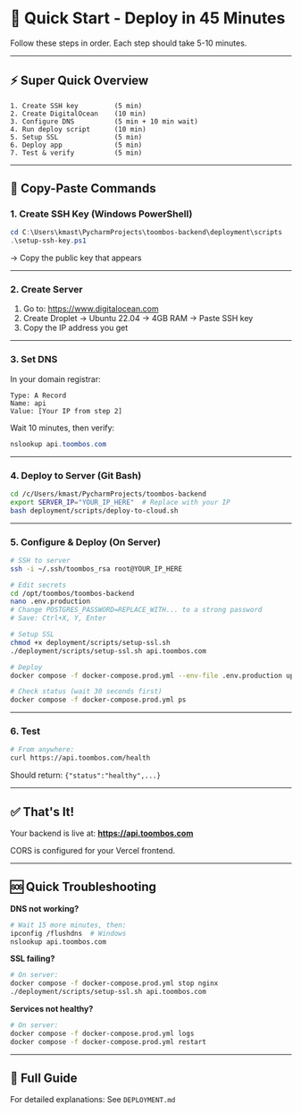 # 🚀 Quick Start - Deploy in 45 Minutes

Follow these steps in order. Each step should take 5-10 minutes.

---

## ⚡ Super Quick Overview

```
1. Create SSH key         (5 min)
2. Create DigitalOcean    (10 min)
3. Configure DNS          (5 min + 10 min wait)
4. Run deploy script      (10 min)
5. Setup SSL              (5 min)
6. Deploy app             (5 min)
7. Test & verify          (5 min)
```

---

## 📝 Copy-Paste Commands

### 1. Create SSH Key (Windows PowerShell)

```powershell
cd C:\Users\kmast\PycharmProjects\toombos-backend\deployment\scripts
.\setup-ssh-key.ps1
```
→ Copy the public key that appears

---

### 2. Create Server

1. Go to: https://www.digitalocean.com
2. Create Droplet → Ubuntu 22.04 → 4GB RAM → Paste SSH key
3. Copy the IP address you get

---

### 3. Set DNS

In your domain registrar:
```
Type: A Record
Name: api
Value: [Your IP from step 2]
```

Wait 10 minutes, then verify:
```powershell
nslookup api.toombos.com
```

---

### 4. Deploy to Server (Git Bash)

```bash
cd /c/Users/kmast/PycharmProjects/toombos-backend
export SERVER_IP="YOUR_IP_HERE"  # Replace with your IP
bash deployment/scripts/deploy-to-cloud.sh
```

---

### 5. Configure & Deploy (On Server)

```bash
# SSH to server
ssh -i ~/.ssh/toombos_rsa root@YOUR_IP_HERE

# Edit secrets
cd /opt/toombos/toombos-backend
nano .env.production
# Change POSTGRES_PASSWORD=REPLACE_WITH... to a strong password
# Save: Ctrl+X, Y, Enter

# Setup SSL
chmod +x deployment/scripts/setup-ssl.sh
./deployment/scripts/setup-ssl.sh api.toombos.com

# Deploy
docker compose -f docker-compose.prod.yml --env-file .env.production up -d --build

# Check status (wait 30 seconds first)
docker compose -f docker-compose.prod.yml ps
```

---

### 6. Test

```bash
# From anywhere:
curl https://api.toombos.com/health
```

Should return: `{"status":"healthy",...}`

---

## ✅ That's It!

Your backend is live at: **https://api.toombos.com**

CORS is configured for your Vercel frontend.

---

## 🆘 Quick Troubleshooting

**DNS not working?**
```bash
# Wait 15 more minutes, then:
ipconfig /flushdns  # Windows
nslookup api.toombos.com
```

**SSL failing?**
```bash
# On server:
docker compose -f docker-compose.prod.yml stop nginx
./deployment/scripts/setup-ssl.sh api.toombos.com
```

**Services not healthy?**
```bash
# On server:
docker compose -f docker-compose.prod.yml logs
docker compose -f docker-compose.prod.yml restart
```

---

## 📖 Full Guide

For detailed explanations: See `DEPLOYMENT.md`
